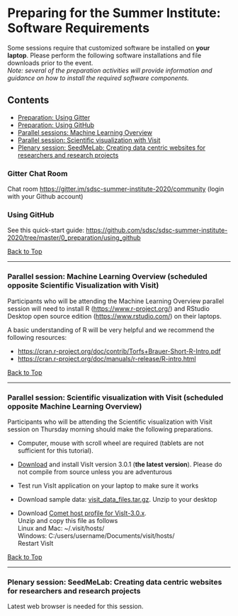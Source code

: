 # Preparing for the Summer Institute: Software Requirements
Some sessions require that customized software be installed on **your laptop**. Please perform the following software installations and file downloads prior to the event. <br/> *Note: several of the preparation activities will provide information and guidance on how to install the required software components.*

## Contents <a name="top"></a>

 * [Preparation: Using Gitter](#gitter)
 * [Preparation: Using GitHub](#github)
 * [Parallel sessions: Machine Learning Overview](#mach-learn)
 * [Parallel session: Scientific visualization with Visit ](#visit)
 * [Plenary session: SeedMeLab: Creating data centric websites for researchers and research projects](#seedme)


### Gitter Chat Room <a name="gitter"></a>
Chat room https://gitter.im/sdsc-summer-institute-2020/community (login with your Github account)

### Using GitHub<a name="github"></a>

See this quick-start guide: https://github.com/sdsc/sdsc-summer-institute-2020/tree/master/0_preparation/using_github

[Back to Top](#top)
<hr>

### Parallel session: Machine Learning Overview (scheduled opposite Scientific Visualization with Visit) <a name="mach-learn"></a>

Participants who will be attending the Machine Learning Overview parallel session will need to install R (https://www.r-project.org/) and RStudio Desktop open source edition (https://www.rstudio.com/) on their laptops. 

A basic understanding of R will be very helpful and we recommend the following resources:

* https://cran.r-project.org/doc/contrib/Torfs+Brauer-Short-R-Intro.pdf
* https://cran.r-project.org/doc/manuals/r-release/R-intro.html

[Back to Top](#top)
<hr>

### Parallel session: Scientific visualization with Visit (scheduled opposite Machine Learning Overview) <a name="visit"></a>

Participants who will be attending the Scientific visualization with Visit session on Thursday morning should make the following preparations.

* Computer, mouse with scroll wheel are required (tablets are not sufficient for this tutorial).

* [Download](https://wci.llnl.gov/simulation/computer-codes/visit/executables) and install VisIt version 3.0.1 (**the latest version**). Please do not compile from source unless you are adventurous

* Test run VisIt application on your laptop to make sure it works

* Download sample data: [visit_data_files.tar.gz](https://wci.llnl.gov/content/assets/docs/simulation/computer-codes/visit/visit_data_files.tar.gz). Unzip to your desktop

* Download [Comet host profile for VisIt-3.0.x](http://users.sdsc.edu/~amit/comet/visit3.0.x-comet-host-profile.zip).  
    Unzip and copy this file as follows  
    Linux and Mac: ~/.visit/hosts/  
    Windows: C:/users/username/Documents/visit/hosts/   
    Restart VisIt

[Back to Top](#top)
<hr>

### Plenary session: SeedMeLab: Creating data centric websites for researchers and research projects <a name="seedme"></a>
Latest web browser is needed for this session.

